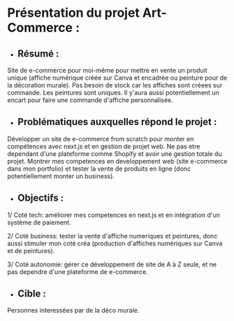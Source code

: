# Présentation du projet Art-Commerce :

- ## Résumé :
Site de e-commerce pour moi-même pour mettre en vente un produit unique (affiche numérique créée sur Canva et encadrée ou peinture pour de la décoration murale). Pas besoin de stock car les affiches sont créees sur commande. Les peintures sont uniques.
Il y'aura aussi potentiellement un encart pour faire une commande d'affiche personnalisée. 


- ## Problématiques auxquelles répond le projet : 
Développer un site de e-commerce from scratch pour monter en compétences avec next.js et en gestion de projet web.
Ne pas etre dependant d'une plateforme comme Shopify et avoir une gestion totale du projet. 
Montrer mes competences en developpement web (site e-commerce dans mon portfolio) et tester la vente de produits en ligne (donc potentiellement monter un business).

- ## Objectifs : 
 1/  Coté tech: améliorer mes competences en next.js et en intégration d'un système de paiement. 

 2/ Coté business: tester la vente d'affiche numeriques et peintures, donc aussi stimuler mon coté créa (production d'affiches numériques sur Canva et de peintures).

 3/ Coté autonomie: gérer ce développement de site de A à Z seule, et ne pas dependre d'une plateforme de e-commerce. 


- ## Cible :
Personnes interessées par de la déco murale. 